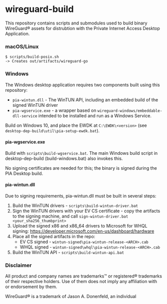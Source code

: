 # wireguard-build

This repository contains scripts and submodules used to build binary WireGuard®  assets for distrubtion with the Private Internet Access Desktop Application.

### macOS/Linux

```
$ scripts/build-posix.sh
-> Creates out/artifacts/wireguard-go
```

### Windows

The Windows desktop application requires two components built using this repository:

* `pia-wintun.dll` - The WinTUN API, including an embedded build of the signed WinTUN driver
* `pia-wgservice.exe` - a wrapper based on `wireguard-windows/embeddable-dll-service` intended to be installed and run as a Windows Service.

Build on Windows 10, and place the EWDK at `C:\EWDK\<version>` (see `desktop-dep-build\util\pia-setup-ewdk.bat`).

#### pia-wgservice.exe

Build with `scripts\build-wgservice.bat`.  The main Windows build script in desktop-dep-build (build-windows.bat) also invokes this.

No signing certificates are needed for this; the binary is signed during the PIA Desktop build.

#### pia-wintun.dll

Due to signing requirements, pia-wintun.dll must be built in several steps:

1. Build the WinTUN drivers - `scripts\build-wintun-driver.bat`
2. Sign the WinTUN drivers with your EV CS certificate - copy the artifacts to the signing machine, and call `sign-wintun-driver.bat <your_sha256_thumbprint>`
3. Upload the signed x86 and x86_64 drivers to Microsoft for WHQL signing: https://developer.microsoft.com/en-us/dashboard/hardware
4. Place all the signed artifacts in the repo:
   * EV CS signed - `wintun-signed\pia-wintun-release-<ARCH>.cab`
   * WHQL signed - `wintun-signed\whql\pia-wintun-release-<ARCH>.cab`
5. Build the WinTUN API - `scripts\build-wintun-api.bat`

### Disclaimer

All product and company names are trademarks™ or registered® trademarks of their respective holders. Use of them does not imply any affiliation with or endorsement by them.   

WireGuard® is a trademark of Jason A. Donenfeld, an individual
